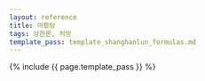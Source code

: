 ```yaml
---
layout: reference
title: 마황탕
tags: 상한론, 처방
template_pass: template_shanghanlun_formulas.md
---
```



{% include {{ page.template_pass }} %}